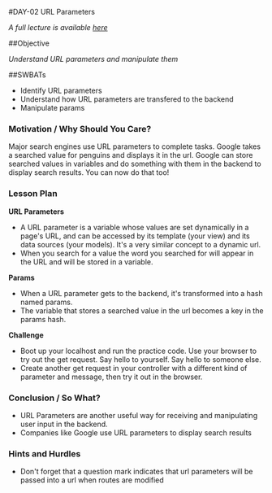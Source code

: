 #DAY-02 URL Parameters

_A full lecture is available [here](LECTURE.md)_

##Objective

*Understand URL parameters and manipulate them*

##SWBATs
+ Identify URL parameters
+ Understand how URL parameters are transfered to the backend
+ Manipulate params

### Motivation / Why Should You Care?
Major search engines use URL parameters to complete tasks. Google takes a searched value for penguins and displays it in the url. Google can store searched values in variables and do something with them in the backend to display search results. You can now do that too!

### Lesson Plan

**URL Parameters**

+ A URL parameter is a variable whose values are set dynamically in a page's URL, and can be accessed by its template (your view) and its data sources (your models). It's a very similar concept to a dynamic url.
+ When you search for a value the word you searched for will appear in the URL and will be stored in a variable.

**Params**
+ When a URL parameter gets to the backend, it's transformed into a hash named params.
+ The variable that stores a searched value in the url becomes a key in the params hash.


**Challenge**
+ Boot up your localhost and run the practice code. Use your browser to try out the get request. Say hello to yourself. Say hello to someone else.
+ Create another get request in your controller with a different kind of parameter and message, then try it out in the browser.

### Conclusion / So What?
+ URL Parameters are another useful way for receiving and manipulating user input in the backend.
+ Companies like Google use URL parameters to display search results

### Hints and Hurdles
+ Don't forget that a question mark indicates that url parameters will be passed into a url when routes are modified
